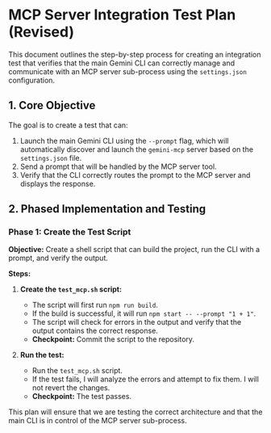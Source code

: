 # MCP Server Integration Test Plan (Revised)

This document outlines the step-by-step process for creating an integration test that verifies that the main Gemini CLI can correctly manage and communicate with an MCP server sub-process using the `settings.json` configuration.

## 1. Core Objective

The goal is to create a test that can:
1.  Launch the main Gemini CLI using the `--prompt` flag, which will automatically discover and launch the `gemini-mcp` server based on the `settings.json` file.
2.  Send a prompt that will be handled by the MCP server tool.
3.  Verify that the CLI correctly routes the prompt to the MCP server and displays the response.

## 2. Phased Implementation and Testing

### Phase 1: Create the Test Script

**Objective:** Create a shell script that can build the project, run the CLI with a prompt, and verify the output.

**Steps:**

1.  **Create the `test_mcp.sh` script:**
    *   The script will first run `npm run build`.
    *   If the build is successful, it will run `npm start -- --prompt "1 + 1"`.
    *   The script will check for errors in the output and verify that the output contains the correct response.
    *   **Checkpoint:** Commit the script to the repository.

2.  **Run the test:**
    *   Run the `test_mcp.sh` script.
    *   If the test fails, I will analyze the errors and attempt to fix them. I will not revert the changes.
    *   **Checkpoint:** The test passes.

This plan will ensure that we are testing the correct architecture and that the main CLI is in control of the MCP server sub-process.
